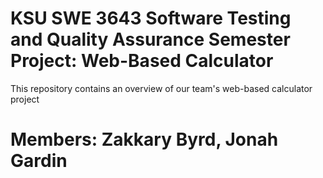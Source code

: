 # KSU SWE 3643 Software Testing and Quality Assurance Semester Project: Web-Based Calculator
This repository contains an overview of our team's web-based calculator project
# Members: Zakkary Byrd, Jonah Gardin

